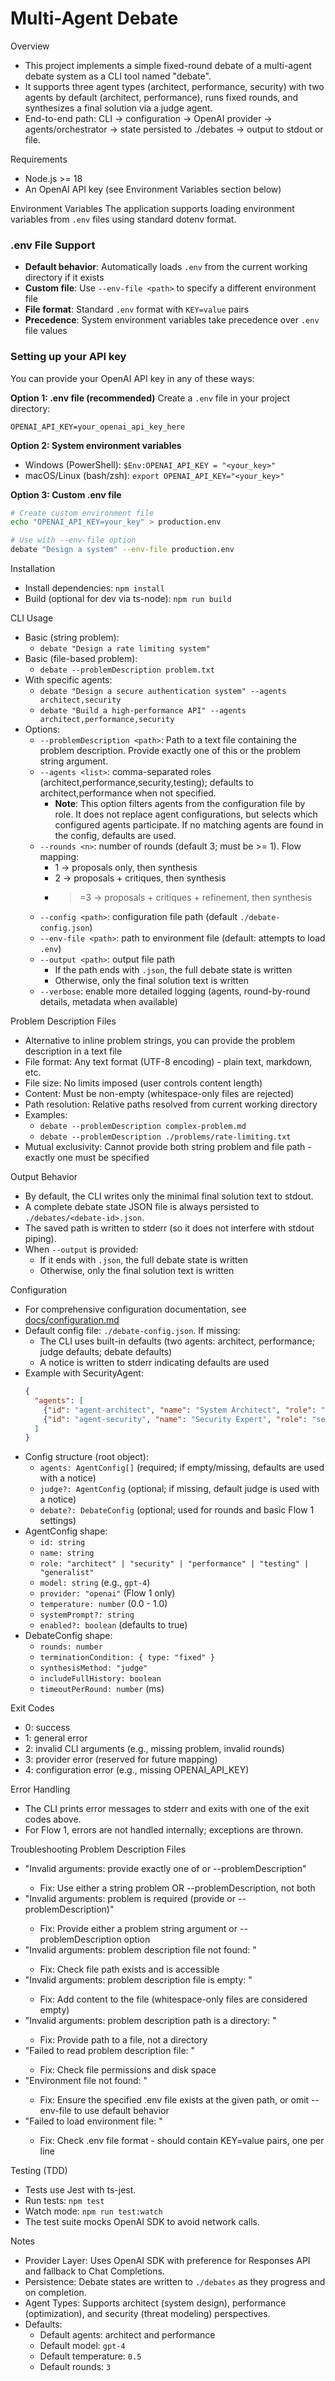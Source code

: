 # Multi-Agent Debate

Overview
- This project implements a simple fixed-round debate of a multi-agent debate system as a CLI tool named "debate".
- It supports three agent types (architect, performance, security) with two agents by default (architect, performance), runs fixed rounds, and synthesizes a final solution via a judge agent.
- End-to-end path: CLI → configuration → OpenAI provider → agents/orchestrator → state persisted to ./debates → output to stdout or file.

Requirements
- Node.js >= 18
- An OpenAI API key (see Environment Variables section below)

Environment Variables
The application supports loading environment variables from `.env` files using standard dotenv format.

### .env File Support
- **Default behavior**: Automatically loads `.env` from the current working directory if it exists
- **Custom file**: Use `--env-file <path>` to specify a different environment file
- **File format**: Standard `.env` format with `KEY=value` pairs
- **Precedence**: System environment variables take precedence over `.env` file values

### Setting up your API key
You can provide your OpenAI API key in any of these ways:

**Option 1: .env file (recommended)**
Create a `.env` file in your project directory:
```
OPENAI_API_KEY=your_openai_api_key_here
```

**Option 2: System environment variables**
- Windows (PowerShell): `$Env:OPENAI_API_KEY = "<your_key>"`
- macOS/Linux (bash/zsh): `export OPENAI_API_KEY="<your_key>"`

**Option 3: Custom .env file**
```bash
# Create custom environment file
echo "OPENAI_API_KEY=your_key" > production.env

# Use with --env-file option
debate "Design a system" --env-file production.env
```

Installation
- Install dependencies: `npm install`
- Build (optional for dev via ts-node): `npm run build`

CLI Usage
- Basic (string problem):
  - `debate "Design a rate limiting system"`
- Basic (file-based problem):
  - `debate --problemDescription problem.txt`
- With specific agents:
  - `debate "Design a secure authentication system" --agents architect,security`
  - `debate "Build a high-performance API" --agents architect,performance,security`
- Options:
  - `--problemDescription <path>`: Path to a text file containing the problem description. Provide exactly one of this or the problem string argument.
  - `--agents <list>`: comma-separated roles (architect,performance,security,testing); defaults to architect,performance when not specified.
    - **Note**: This option filters agents from the configuration file by role. It does not replace agent configurations, but selects which configured agents participate. If no matching agents are found in the config, defaults are used.
  - `--rounds <n>`: number of rounds (default 3; must be >= 1). Flow mapping:
    - 1 → proposals only, then synthesis
    - 2 → proposals + critiques, then synthesis
    - >=3 → proposals + critiques + refinement, then synthesis
  - `--config <path>`: configuration file path (default `./debate-config.json`)
  - `--env-file <path>`: path to environment file (default: attempts to load `.env`)
  - `--output <path>`: output file path
    - If the path ends with `.json`, the full debate state is written
    - Otherwise, only the final solution text is written
  - `--verbose`: enable more detailed logging (agents, round-by-round details, metadata when available)

Problem Description Files
- Alternative to inline problem strings, you can provide the problem description in a text file
- File format: Any text format (UTF-8 encoding) - plain text, markdown, etc.
- File size: No limits imposed (user controls content length)
- Content: Must be non-empty (whitespace-only files are rejected)
- Path resolution: Relative paths resolved from current working directory
- Examples:
  - `debate --problemDescription complex-problem.md`
  - `debate --problemDescription ./problems/rate-limiting.txt`
- Mutual exclusivity: Cannot provide both string problem and file path - exactly one must be specified

Output Behavior
- By default, the CLI writes only the minimal final solution text to stdout.
- A complete debate state JSON file is always persisted to `./debates/<debate-id>.json`.
- The saved path is written to stderr (so it does not interfere with stdout piping).
- When `--output` is provided:
  - If it ends with `.json`, the full debate state is written
  - Otherwise, only the final solution text is written

Configuration
- For comprehensive configuration documentation, see [docs/configuration.md](docs/configuration.md)
- Default config file: `./debate-config.json`. If missing:
  - The CLI uses built-in defaults (two agents: architect, performance; judge defaults; debate defaults)
  - A notice is written to stderr indicating defaults are used
- Example with SecurityAgent:
  ```json
  {
    "agents": [
      {"id": "agent-architect", "name": "System Architect", "role": "architect", "model": "gpt-4", "provider": "openai", "temperature": 0.5},
      {"id": "agent-security", "name": "Security Expert", "role": "security", "model": "gpt-4", "provider": "openai", "temperature": 0.4}
    ]
  }
  ```
- Config structure (root object):
  - `agents: AgentConfig[]` (required; if empty/missing, defaults are used with a notice)
  - `judge?: AgentConfig` (optional; if missing, default judge is used with a notice)
  - `debate?: DebateConfig` (optional; used for rounds and basic Flow 1 settings)
- AgentConfig shape:
  - `id: string`
  - `name: string`
  - `role: "architect" | "security" | "performance" | "testing" | "generalist"`
  - `model: string` (e.g., `gpt-4`)
  - `provider: "openai"` (Flow 1 only)
  - `temperature: number` (0.0 - 1.0)
  - `systemPrompt?: string`
  - `enabled?: boolean` (defaults to true)
- DebateConfig shape:
  - `rounds: number`
  - `terminationCondition: { type: "fixed" }`
  - `synthesisMethod: "judge"`
  - `includeFullHistory: boolean`
  - `timeoutPerRound: number` (ms)

Exit Codes
- 0: success
- 1: general error
- 2: invalid CLI arguments (e.g., missing problem, invalid rounds)
- 3: provider error (reserved for future mapping)
- 4: configuration error (e.g., missing OPENAI_API_KEY)

Error Handling
- The CLI prints error messages to stderr and exits with one of the exit codes above.
- For Flow 1, errors are not handled internally; exceptions are thrown.

Troubleshooting Problem Description Files
- "Invalid arguments: provide exactly one of <problem> or --problemDescription"
  - Fix: Use either a string problem OR --problemDescription, not both
- "Invalid arguments: problem is required (provide <problem> or --problemDescription)"
  - Fix: Provide either a problem string argument or --problemDescription option
- "Invalid arguments: problem description file not found: <path>"
  - Fix: Check file path exists and is accessible
- "Invalid arguments: problem description file is empty: <path>"
  - Fix: Add content to the file (whitespace-only files are considered empty)
- "Invalid arguments: problem description path is a directory: <path>"
  - Fix: Provide path to a file, not a directory
- "Failed to read problem description file: <error>"
  - Fix: Check file permissions and disk space
- "Environment file not found: <path>"
  - Fix: Ensure the specified .env file exists at the given path, or omit --env-file to use default behavior
- "Failed to load environment file: <error>"
  - Fix: Check .env file format - should contain KEY=value pairs, one per line

Testing (TDD)
- Tests use Jest with ts-jest.
- Run tests: `npm test`
- Watch mode: `npm run test:watch`
- The test suite mocks OpenAI SDK to avoid network calls.

Notes
- Provider Layer: Uses OpenAI SDK with preference for Responses API and fallback to Chat Completions.
- Persistence: Debate states are written to `./debates` as they progress and on completion.
- Agent Types: Supports architect (system design), performance (optimization), and security (threat modeling) perspectives.
- Defaults:
  - Default agents: architect and performance
  - Default model: `gpt-4`
  - Default temperature: `0.5`
  - Default rounds: `3`
